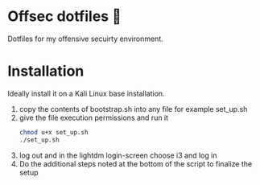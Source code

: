 # Offsec dotfiles 👻
Dotfiles for my offensive secuirty environment.


# Installation 
Ideally install it on a Kali Linux base installation. 
1) copy the contents of bootstrap.sh into any file for example set_up.sh
2) give the file execution permissions and run it 
    ```sh
    chmod u+x set_up.sh 
    ./set_up.sh 
    ```
3) log out and in the lightdm login-screen choose i3 and log in
4) Do the additional steps noted at the bottom of the script to finalize the setup  

